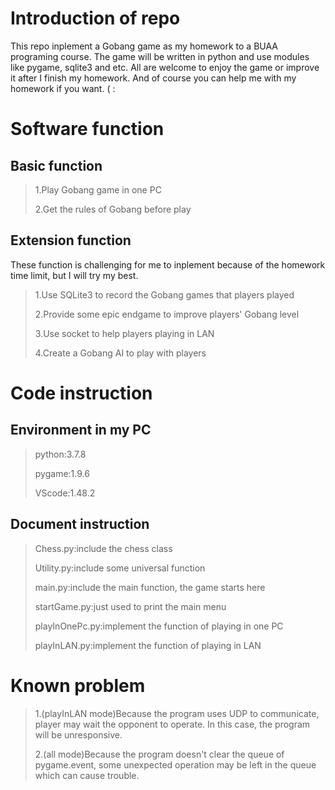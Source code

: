 # Introduction of repo
This repo inplement a Gobang game as my homework to a BUAA programing course. The game will be written in python and use modules like pygame, sqlite3 and etc. All are welcome to enjoy the game or improve it after I finish my homework. And of course you can help me with my homework if you want. ( :

# Software function

## Basic function

> 1.Play Gobang game in one PC
>
> 2.Get the rules of Gobang before play

## Extension function

These function is challenging for me to inplement because of the homework time limit, but I will try my best.

> 1.Use SQLite3 to record the Gobang games that players played
>
> 2.Provide some epic endgame to improve players' Gobang level 
>
> 3.Use socket to help players playing in LAN
>
> 4.Create a Gobang AI to play with players

# Code instruction

## Environment in my PC

> python:3.7.8
>
> pygame:1.9.6
>
> VScode:1.48.2

## Document instruction

>Chess.py:include the chess class
>
>Utility.py:include some universal function
>
>main.py:include the main function, the game starts here
>
>startGame.py:just used to print the main menu
>
>playInOnePc.py:implement the function of playing in one PC
>
>playInLAN.py:implement the function of playing in LAN

# Known problem

> 1.(playInLAN mode)Because the program uses UDP to communicate, player may wait the opponent to operate. In this case, the program will be unresponsive.
>
> 2.(all mode)Because the program doesn't clear the queue of pygame.event, some unexpected operation may be left in the queue which can cause trouble.